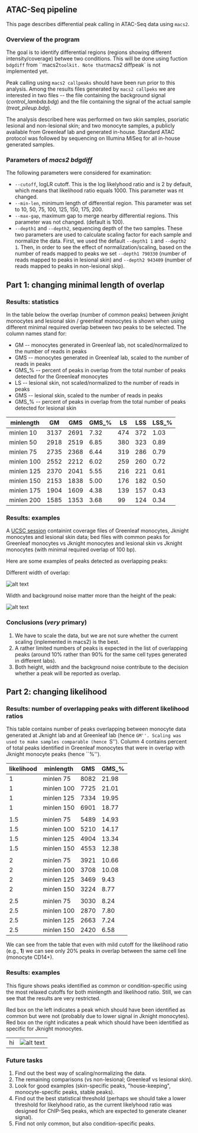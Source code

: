 ATAC-Seq pipeline
--------------------------------------

This page describes differential peak calling in ATAC-Seq data
using `macs2`.


### Overview of the program

The goal is to identify differential regions (regions showing different
intensity/coverage) betwee two conditions. This will be done using fuction
`bdgdiff` from ``macs2` toolkit. Note that `macs2 diffpeak` is not
implemented yet.

Peak calling using `macs2 callpeaks` should have been run prior to this
analysis. Among the results files generated by `macs2 callpeks` we are
interested in two files -- the file containing the background signal
(*control_lambda.bdg*) and the file containing the signal of the actual
sample (*treat_pileup.bdg*).

The analysis described here was performed on two skin samples, psoriatic
lesional and non-lesional skin; and two monocyte samples, a publicly available
from Greenleaf lab and generated in-house. Standard ATAC protocol was followed by
sequencing on Illumina MiSeq for all in-house generated samples.

### Parameters of *macs2 bdgdiff*

The following parameters were considered for examination:

-  `--cutoff`, logLR cutoff. This is the log likelyhood ratio and is 2 by
   default, which means that likelihood ratio equals 1000. This parameter was
nt changed.
- `--min-len`, minimum length of differential region. This parameter was set to
  10, 50, 75, 100, 125, 150, 175, 200.
- `--max-gap`, maximum gap to merge nearby differential regions. This parameter
  was not changed. (default is 100).
- `--depth1` and `--depth2`, sequencing depth of the two samples. These two
  parameters are used to calculate scaling factor for each sample and normalize
  the data. First, we used the default `--depth1 1` and `--depth2 1`. Then, in
  order to see the effect of normalization/scaling, based on the number of reads
  mapped to peaks we set `--depth1 790330` (number of reads mapped to peaks in
  lesional skin) and `--depth2 943409` (number of reads mapped to peaks in
  non-lesional skip).

## Part 1: changing minimal length of overlap

### Results: statistics

In the table below the overlap (number of common peaks) between jknight monocytes
and lesional skin / greenleaf monocytes is shown when using different minimal required
overlap between two peaks to be selected. The column names stand for:

- GM -- monocytes generated in Greenleaf lab, not scaled/normalized to the number of reads
  in peaks
- GMS -- monocytes generated in Greenleaf lab, scaled to the number of reads in peaks
- GMS_% -- percent of peaks in overlap from the total number of peaks detected for
  the Greenleaf monocytes
- LS -- lesional skin, not scaled/normalized to the number of reads
  in peaks
- GMS -- lesional skin, scaled to the number of reads in peaks
- GMS_% -- percent of peaks in overlap from the total number of peaks detected for
  lesional skin


| minlength  | GM   | GMS  | GMS_% | LS  | LSS | LSS_% |
| ---------- | ---- | ---- | ----- | --- | --- | ----- |
| minlen 10  | 3137 | 2691 | 7.32  | 474 | 372 | 1.03  |
| minlen 50  | 2918 | 2519 | 6.85  | 380 | 323 | 0.89  |
| minlen 75  | 2735 | 2368 | 6.44  | 319 | 286 | 0.79  |
| minlen 100 | 2552 | 2212 | 6.02  | 259 | 260 | 0.72  |
| minlen 125 | 2370 | 2041 | 5.55  | 216 | 221 | 0.61  |
| minlen 150 | 2153 | 1838 | 5.00  | 176 | 182 | 0.50  |
| minlen 175 | 1904 | 1609 | 4.38  | 139 | 157 | 0.43  |
| minlen 200 | 1585 | 1353 | 3.68  | 99  | 124 | 0.34  |

### Results: examples

A [UCSC session](https://genome-euro.ucsc.edu/cgi-bin/hgTracks?hgS_doOtherUser=submit&hgS_otherUserName=pulyakhina&hgS_otherUserSessionName=macs2_diff_initial)
containint coverage files of Greenleaf monocytes, Jknight monocytes
and lesional skin data; bed files with common peaks for Greenleaf
monocytes vs Jknight monocytes and lesional skin vs Jknight monocytes
(with minimal required overlap of 100 bp).

Here are some examples of peaks detected as overlapping peaks:

Different width of overlap:

![alt text](https://github.com/jknightlab/ATACseq_pipeline/blob/master/macs2_diff/nrd1_greenleaf_not_skin.png)

Width and background noise matter more than the height of the peak:

![alt text](https://github.com/jknightlab/ATACseq_pipeline/blob/master/macs2_diff/two_peaks.png)


### Conclusions (*very* primary)

1. We have to scale the data, but we are not sure whether the current
scaling (inplemented in macs2) is the best.
2. A rather limited numbers of peaks is expected in the list of overlapping
peaks (around 10% rather than 90% for the same cell types generated in different
labs).
3. Both height, width and the background noise contribute to the decision whether
a peak will be reported as overlap.


## Part 2: changing likelihood


### Results: number of overlapping peaks with different likelihood ratios

This table contains number of peaks overlapping between monocyte data
generated at Jknight lab and at Greenleaf lab (hence ``GM''. Scaling was used to
make samples comparable (hence ``S''). Column 4 contains percent of total
peaks identified in Greenleaf monocytes that were in overlap with Jknight
monocyte peaks (hence ``%'').

| likelihood | minlength  | GMS  | GMS_% |
| ---------- | ---------- | ---- | ----- |
| 1          | minlen 75  | 8082 | 21.98 |
| 1          | minlen 100 | 7725 | 21.01 |
| 1          | minlen 125 | 7334 | 19.95 |
| 1          | minlen 150 | 6901 | 18.77 |
|            |            |      |       |
| 1.5        | minlen 75  | 5489 | 14.93 |
| 1.5        | minlen 100 | 5210 | 14.17 |
| 1.5        | minlen 125 | 4904 | 13.34 |
| 1.5        | minlen 150 | 4553 | 12.38 |
|            |            |      |       |
| 2          | minlen 75  | 3921 | 10.66 |
| 2          | minlen 100 | 3708 | 10.08 |
| 2          | minlen 125 | 3469 |  9.43 |
| 2          | minlen 150 | 3224 |  8.77 |
|            |            |      |       |
| 2.5        | minlen 75  | 3030 |  8.24 |
| 2.5        | minlen 100 | 2870 |  7.80 |
| 2.5        | minlen 125 | 2663 |  7.24 |
| 2.5        | minlen 150 | 2420 |  6.58 |

We can see from the table that even with mild cutoff for the likelihood
ratio (e.g., **1**) we can see only 20% peaks in overlap between the
same cell line (monocyte CD14+).

### Results: examples

This figure shows peaks identified as common or condition-specific using
the most relaxed cutoffs for both minlength and likelihood ratio. Still,
we can see that the results are very restricted.

Red box on the left indicates a peak which should have been identified as common but were not (probably due to lower signal in Jknight monocytes). Red box on the right indicates a peak which should have been identified as specific for Jknight monocytes.

|    |    |
| -- | -- |
| hi | ![alt text](https://github.com/jknightlab/ATACseq_pipeline/blob/master/macs2_diff/example_imperfections_macs2.png) |


### Future tasks

1. Find out the best way of scaling/normalizing the data.
2. The remaining comparisons (vs non-lesional; Greenleaf vs lesional skin).
3. Look for good examples (skin-specific peaks, "house-keeping", monocyte-specific
peaks, stable peaks).
4. Find out the best statistical threshold (perhaps we should take a lower threshold
for likelyhood ratio, as the current likelyhood ratio was designed for ChIP-Seq peaks,
which are expected to generate cleaner signal).
5. Find not only common, but also condition-specific peaks.

